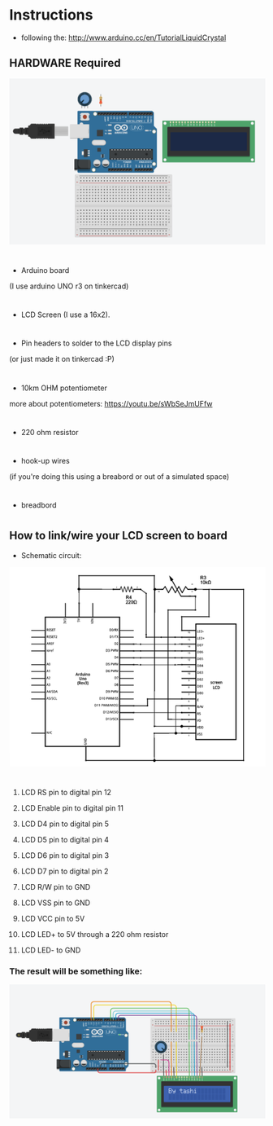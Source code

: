 
# Instructions
- following the:
http://www.arduino.cc/en/TutorialLiquidCrystal

## HARDWARE Required

<img src="./required-items.png" />

#

- Arduino board 

(I use arduino UNO r3 on tinkercad)
#
- LCD Screen
(I use a 16x2). 
#
- Pin headers to solder to the LCD display pins

(or just made it on tinkercad :P)
#
- 10km OHM potentiometer

 more about potentiometers: 
  https://youtu.be/sWbSeJmUFfw
#
- 220 ohm resistor
#
- hook-up wires   

(if you're doing this using a breabord or out of a simulated space)
#
- breadbord
#

## How to link/wire your LCD screen to board

- Schematic circuit:
<img src="./Schematic.png" />

#
1. LCD RS pin to digital pin 12

2. LCD Enable pin to digital pin 11

3. LCD D4 pin to digital pin 5

4. LCD D5 pin to digital pin 4

5. LCD D6 pin to digital pin 3

6. LCD D7 pin to digital pin 2

7. LCD R/W pin to GND

8. LCD VSS pin to GND

9. LCD VCC pin to 5V

10. LCD LED+ to 5V through a 220 ohm resistor

11. LCD LED- to GND

### The result will be something like: 


<img src="result.png" />